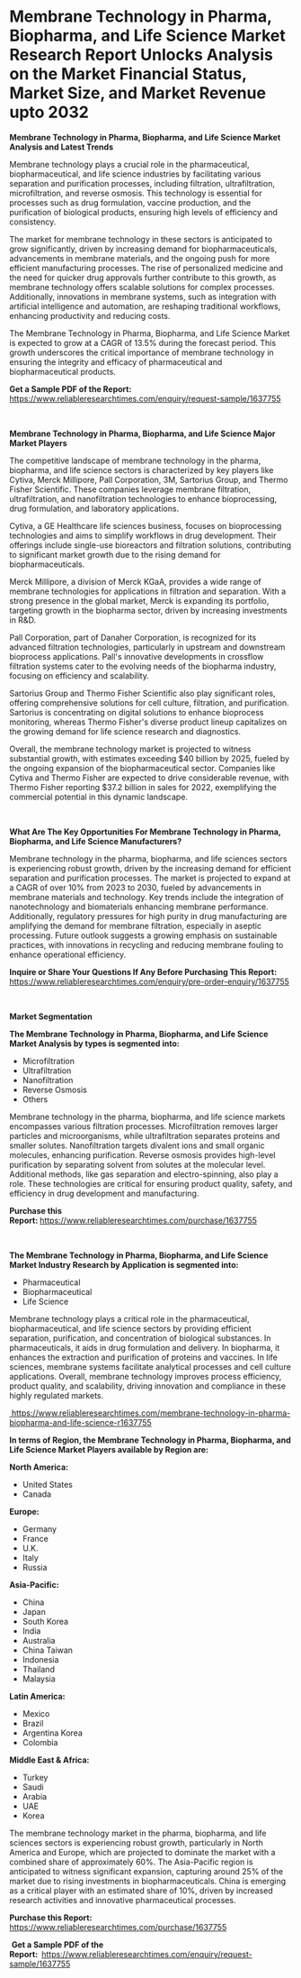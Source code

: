 <p><h1>Membrane Technology in Pharma, Biopharma, and Life Science Market Research Report Unlocks Analysis on the Market Financial Status, Market Size, and Market Revenue upto 2032</h1></p><p><strong>Membrane Technology in Pharma, Biopharma, and Life Science Market Analysis and Latest Trends</strong></p>
<p><p>Membrane technology plays a crucial role in the pharmaceutical, biopharmaceutical, and life science industries by facilitating various separation and purification processes, including filtration, ultrafiltration, microfiltration, and reverse osmosis. This technology is essential for processes such as drug formulation, vaccine production, and the purification of biological products, ensuring high levels of efficiency and consistency.</p><p>The market for membrane technology in these sectors is anticipated to grow significantly, driven by increasing demand for biopharmaceuticals, advancements in membrane materials, and the ongoing push for more efficient manufacturing processes. The rise of personalized medicine and the need for quicker drug approvals further contribute to this growth, as membrane technology offers scalable solutions for complex processes. Additionally, innovations in membrane systems, such as integration with artificial intelligence and automation, are reshaping traditional workflows, enhancing productivity and reducing costs.</p><p>The Membrane Technology in Pharma, Biopharma, and Life Science Market is expected to grow at a CAGR of 13.5% during the forecast period. This growth underscores the critical importance of membrane technology in ensuring the integrity and efficacy of pharmaceutical and biopharmaceutical products.</p></p>
<p><strong>Get a Sample PDF of the Report:&nbsp;</strong> <a href="https://www.reliableresearchtimes.com/enquiry/request-sample/1637755?utm_campaign=3108&utm_medium=2&utm_source=Github&utm_content=ia&utm_term=13042025&utm_id=membrane-technology-in-pharma-biopharma-and-life-science">https://www.reliableresearchtimes.com/enquiry/request-sample/1637755</a></p>
<p>&nbsp;</p>
<p><strong>Membrane Technology in Pharma, Biopharma, and Life Science Major Market Players</strong></p>
<p><p>The competitive landscape of membrane technology in the pharma, biopharma, and life science sectors is characterized by key players like Cytiva, Merck Millipore, Pall Corporation, 3M, Sartorius Group, and Thermo Fisher Scientific. These companies leverage membrane filtration, ultrafiltration, and nanofiltration technologies to enhance bioprocessing, drug formulation, and laboratory applications.</p><p>Cytiva, a GE Healthcare life sciences business, focuses on bioprocessing technologies and aims to simplify workflows in drug development. Their offerings include single-use bioreactors and filtration solutions, contributing to significant market growth due to the rising demand for biopharmaceuticals.</p><p>Merck Millipore, a division of Merck KGaA, provides a wide range of membrane technologies for applications in filtration and separation. With a strong presence in the global market, Merck is expanding its portfolio, targeting growth in the biopharma sector, driven by increasing investments in R&D.</p><p>Pall Corporation, part of Danaher Corporation, is recognized for its advanced filtration technologies, particularly in upstream and downstream bioprocess applications. Pall's innovative developments in crossflow filtration systems cater to the evolving needs of the biopharma industry, focusing on efficiency and scalability.</p><p>Sartorius Group and Thermo Fisher Scientific also play significant roles, offering comprehensive solutions for cell culture, filtration, and purification. Sartorius is concentrating on digital solutions to enhance bioprocess monitoring, whereas Thermo Fisher's diverse product lineup capitalizes on the growing demand for life science research and diagnostics.</p><p>Overall, the membrane technology market is projected to witness substantial growth, with estimates exceeding $40 billion by 2025, fueled by the ongoing expansion of the biopharmaceutical sector. Companies like Cytiva and Thermo Fisher are expected to drive considerable revenue, with Thermo Fisher reporting $37.2 billion in sales for 2022, exemplifying the commercial potential in this dynamic landscape.</p></p>
<p>&nbsp;</p>
<p><strong>What Are The Key Opportunities For Membrane Technology in Pharma, Biopharma, and Life Science Manufacturers?</strong></p>
<p><p>Membrane technology in the pharma, biopharma, and life sciences sectors is experiencing robust growth, driven by the increasing demand for efficient separation and purification processes. The market is projected to expand at a CAGR of over 10% from 2023 to 2030, fueled by advancements in membrane materials and technology. Key trends include the integration of nanotechnology and biomaterials enhancing membrane performance. Additionally, regulatory pressures for high purity in drug manufacturing are amplifying the demand for membrane filtration, especially in aseptic processing. Future outlook suggests a growing emphasis on sustainable practices, with innovations in recycling and reducing membrane fouling to enhance operational efficiency.</p></p>
<p><strong>Inquire or Share Your Questions If Any Before Purchasing This Report:</strong> <a href="https://www.reliableresearchtimes.com/enquiry/pre-order-enquiry/1637755?utm_campaign=3108&utm_medium=2&utm_source=Github&utm_content=ia&utm_term=13042025&utm_id=membrane-technology-in-pharma-biopharma-and-life-science">https://www.reliableresearchtimes.com/enquiry/pre-order-enquiry/1637755</a></p>
<p>&nbsp;</p>
<p><strong>Market Segmentation</strong></p>
<p><strong>The Membrane Technology in Pharma, Biopharma, and Life Science Market Analysis by types is segmented into:</strong></p>
<p><ul><li>Microfiltration</li><li>Ultrafiltration</li><li>Nanofiltration</li><li>Reverse Osmosis</li><li>Others</li></ul></p>
<p><p>Membrane technology in the pharma, biopharma, and life science markets encompasses various filtration processes. Microfiltration removes larger particles and microorganisms, while ultrafiltration separates proteins and smaller solutes. Nanofiltration targets divalent ions and small organic molecules, enhancing purification. Reverse osmosis provides high-level purification by separating solvent from solutes at the molecular level. Additional methods, like gas separation and electro-spinning, also play a role. These technologies are critical for ensuring product quality, safety, and efficiency in drug development and manufacturing.</p></p>
<p><strong>Purchase this Report:&nbsp;</strong><a href="https://www.reliableresearchtimes.com/purchase/1637755?utm_campaign=3108&utm_medium=2&utm_source=Github&utm_content=ia&utm_term=13042025&utm_id=membrane-technology-in-pharma-biopharma-and-life-science">https://www.reliableresearchtimes.com/purchase/1637755</a></p>
<p>&nbsp;</p>
<p><strong>The Membrane Technology in Pharma, Biopharma, and Life Science Market Industry Research by Application is segmented into:</strong></p>
<p><ul><li>Pharmaceutical</li><li>Biopharmaceutical</li><li>Life Science</li></ul></p>
<p><p>Membrane technology plays a critical role in the pharmaceutical, biopharmaceutical, and life science sectors by providing efficient separation, purification, and concentration of biological substances. In pharmaceuticals, it aids in drug formulation and delivery. In biopharma, it enhances the extraction and purification of proteins and vaccines. In life sciences, membrane systems facilitate analytical processes and cell culture applications. Overall, membrane technology improves process efficiency, product quality, and scalability, driving innovation and compliance in these highly regulated markets.</p></p>
<p><a href="https://www.reliableresearchtimes.com/membrane-technology-in-pharma-biopharma-and-life-science-r1637755?utm_campaign=3108&utm_medium=2&utm_source=Github&utm_content=ia&utm_term=13042025&utm_id=membrane-technology-in-pharma-biopharma-and-life-science">&nbsp;https://www.reliableresearchtimes.com/membrane-technology-in-pharma-biopharma-and-life-science-r1637755</a></p>
<p><strong>In terms of Region, the Membrane Technology in Pharma, Biopharma, and Life Science Market Players available by Region are:</strong></p>
<p>
    <p> <strong> North America: </strong>
        <ul>
            <li>United States</li>
            <li>Canada</li>
        </ul>
        </p> 
    <p> <strong> Europe: </strong>
        <ul>
            <li>Germany</li>
            <li>France</li>
            <li>U.K.</li>
            <li>Italy</li>
            <li>Russia</li>
        </ul>
        </p> 
    <p> <strong> Asia-Pacific: </strong>
        <ul>
            <li>China</li>
            <li>Japan</li>
            <li>South Korea</li>
            <li>India</li>
            <li>Australia</li>
            <li>China Taiwan</li>
            <li>Indonesia</li>
            <li>Thailand</li>
            <li>Malaysia</li>
        </ul>
        </p> 
    <p> <strong> Latin America: </strong>
        <ul>
            <li>Mexico</li>
            <li>Brazil</li>
            <li>Argentina Korea</li>
            <li>Colombia</li>
        </ul>
        </p> 
    <p> <strong> Middle East & Africa: </strong>
        <ul>
            <li>Turkey</li>
            <li>Saudi</li>
            <li>Arabia</li>
            <li>UAE</li>
            <li>Korea</li>
        </ul>
    </p>
    </p>
<p><p>The membrane technology market in the pharma, biopharma, and life sciences sectors is experiencing robust growth, particularly in North America and Europe, which are projected to dominate the market with a combined share of approximately 60%. The Asia-Pacific region is anticipated to witness significant expansion, capturing around 25% of the market due to rising investments in biopharmaceuticals. China is emerging as a critical player with an estimated share of 10%, driven by increased research activities and innovative pharmaceutical processes.</p></p>
<p><strong>Purchase this Report: </strong><a href="https://www.reliableresearchtimes.com/purchase/1637755?utm_campaign=3108&utm_medium=2&utm_source=Github&utm_content=ia&utm_term=13042025&utm_id=membrane-technology-in-pharma-biopharma-and-life-science">https://www.reliableresearchtimes.com/purchase/1637755</a></p>
<p>&nbsp;<strong>Get a Sample PDF of the Report:&nbsp;&nbsp;</strong><a href="https://www.reliableresearchtimes.com/enquiry/request-sample/1637755?utm_campaign=3108&utm_medium=2&utm_source=Github&utm_content=ia&utm_term=13042025&utm_id=membrane-technology-in-pharma-biopharma-and-life-science">https://www.reliableresearchtimes.com/enquiry/request-sample/1637755</a></p>
<p><strong></strong></p>
<p><p></p><p></p><p></p></p>